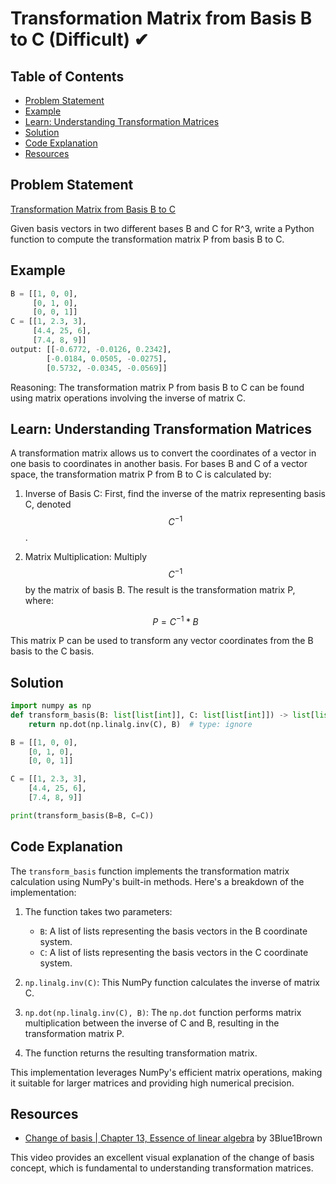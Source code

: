 # Transformation Matrix from Basis B to C (Difficult) ✔

## Table of Contents

- [Problem Statement](#problem-statement)
- [Example](#example)
- [Learn: Understanding Transformation Matrices](#learn-understanding-transformation-matrices)
- [Solution](#solution)
- [Code Explanation](#code-explanation)
- [Resources](#resources)

## Problem Statement

[Transformation Matrix from Basis B to C](https://www.deep-ml.com/problem/Transformation%20Matrix%20from%20Basis%20B%20to%20C)

Given basis vectors in two different bases B and C for R^3, write a Python function to compute the transformation matrix P from basis B to C.

## Example

```python
B = [[1, 0, 0], 
     [0, 1, 0], 
     [0, 0, 1]]
C = [[1, 2.3, 3], 
     [4.4, 25, 6], 
     [7.4, 8, 9]]
output: [[-0.6772, -0.0126, 0.2342],
        [-0.0184, 0.0505, -0.0275],
        [0.5732, -0.0345, -0.0569]]
```

Reasoning: The transformation matrix P from basis B to C can be found using matrix operations involving the inverse of matrix C.

## Learn: Understanding Transformation Matrices

A transformation matrix allows us to convert the coordinates of a vector in one basis to coordinates in another basis. For bases B and C of a vector space, the transformation matrix P from B to C is calculated by:

1. Inverse of Basis C: First, find the inverse of the matrix representing basis C, denoted $$C^{-1}$$.

2. Matrix Multiplication: Multiply $$C^{-1}$$ by the matrix of basis B. The result is the transformation matrix P, where:

   $$P = C^{-1} * B$$

This matrix P can be used to transform any vector coordinates from the B basis to the C basis.

## Solution

```python
import numpy as np
def transform_basis(B: list[list[int]], C: list[list[int]]) -> list[list[float]]:
    return np.dot(np.linalg.inv(C), B)  # type: ignore

B = [[1, 0, 0], 
    [0, 1, 0], 
    [0, 0, 1]]

C = [[1, 2.3, 3], 
    [4.4, 25, 6], 
    [7.4, 8, 9]]

print(transform_basis(B=B, C=C))
```

## Code Explanation

The `transform_basis` function implements the transformation matrix calculation using NumPy's built-in methods. Here's a breakdown of the implementation:

1. The function takes two parameters:
   - `B`: A list of lists representing the basis vectors in the B coordinate system.
   - `C`: A list of lists representing the basis vectors in the C coordinate system.

2. `np.linalg.inv(C)`: This NumPy function calculates the inverse of matrix C.

3. `np.dot(np.linalg.inv(C), B)`: The `np.dot` function performs matrix multiplication between the inverse of C and B, resulting in the transformation matrix P.

4. The function returns the resulting transformation matrix.

This implementation leverages NumPy's efficient matrix operations, making it suitable for larger matrices and providing high numerical precision.

## Resources

- [Change of basis | Chapter 13, Essence of linear algebra](https://youtu.be/P2LTAUO1TdA?si=O8XAmMrfpZizOr81) by 3Blue1Brown

This video provides an excellent visual explanation of the change of basis concept, which is fundamental to understanding transformation matrices.
